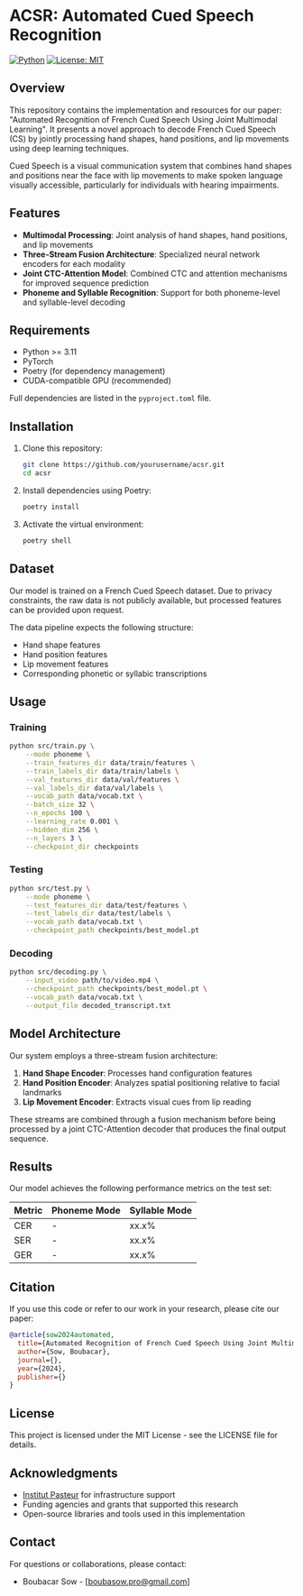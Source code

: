 # ACSR: Automated Cued Speech Recognition

[![Python](https://img.shields.io/badge/python-3.11-blue.svg)](https://www.python.org/downloads/release/python-3110/)
[![License: MIT](https://img.shields.io/badge/License-MIT-green.svg)](https://opensource.org/licenses/MIT)

## Overview

This repository contains the implementation and resources for our paper: "Automated Recognition of French Cued Speech Using Joint Multimodal Learning". It presents a novel approach to decode French Cued Speech (CS) by jointly processing hand shapes, hand positions, and lip movements using deep learning techniques.

Cued Speech is a visual communication system that combines hand shapes and positions near the face with lip movements to make spoken language visually accessible, particularly for individuals with hearing impairments.

## Features

- **Multimodal Processing**: Joint analysis of hand shapes, hand positions, and lip movements
- **Three-Stream Fusion Architecture**: Specialized neural network encoders for each modality
- **Joint CTC-Attention Model**: Combined CTC and attention mechanisms for improved sequence prediction
- **Phoneme and Syllable Recognition**: Support for both phoneme-level and syllable-level decoding

## Requirements

- Python >= 3.11
- PyTorch
- Poetry (for dependency management)
- CUDA-compatible GPU (recommended)

Full dependencies are listed in the `pyproject.toml` file.

## Installation

1. Clone this repository:
   ```bash
   git clone https://github.com/yourusername/acsr.git
   cd acsr
   ```

2. Install dependencies using Poetry:
   ```bash
   poetry install
   ```

3. Activate the virtual environment:
   ```bash
   poetry shell
   ```

## Dataset

Our model is trained on a French Cued Speech dataset. Due to privacy constraints, the raw data is not publicly available, but processed features can be provided upon request.

The data pipeline expects the following structure:
- Hand shape features
- Hand position features
- Lip movement features
- Corresponding phonetic or syllabic transcriptions

## Usage

### Training

```bash
python src/train.py \
    --mode phoneme \
    --train_features_dir data/train/features \
    --train_labels_dir data/train/labels \
    --val_features_dir data/val/features \
    --val_labels_dir data/val/labels \
    --vocab_path data/vocab.txt \
    --batch_size 32 \
    --n_epochs 100 \
    --learning_rate 0.001 \
    --hidden_dim 256 \
    --n_layers 3 \
    --checkpoint_dir checkpoints
```

### Testing

```bash
python src/test.py \
    --mode phoneme \
    --test_features_dir data/test/features \
    --test_labels_dir data/test/labels \
    --vocab_path data/vocab.txt \
    --checkpoint_path checkpoints/best_model.pt
```

### Decoding

```bash
python src/decoding.py \
    --input_video path/to/video.mp4 \
    --checkpoint_path checkpoints/best_model.pt \
    --vocab_path data/vocab.txt \
    --output_file decoded_transcript.txt
```

## Model Architecture

Our system employs a three-stream fusion architecture:

1. **Hand Shape Encoder**: Processes hand configuration features
2. **Hand Position Encoder**: Analyzes spatial positioning relative to facial landmarks
3. **Lip Movement Encoder**: Extracts visual cues from lip reading

These streams are combined through a fusion mechanism before being processed by a joint CTC-Attention decoder that produces the final output sequence.

## Results

Our model achieves the following performance metrics on the test set:

| Metric | Phoneme Mode | Syllable Mode |
|--------|--------------|---------------|
| CER    | -            | xx.x%         |
| SER    | -            | xx.x%         |
| GER    | -            | xx.x%         |

## Citation

If you use this code or refer to our work in your research, please cite our paper:

```bibtex
@article{sow2024automated,
  title={Automated Recognition of French Cued Speech Using Joint Multimodal Learning},
  author={Sow, Boubacar},
  journal={},
  year={2024},
  publisher={}
}
```

## License

This project is licensed under the MIT License - see the LICENSE file for details.

## Acknowledgments

- [Institut Pasteur](https://www.pasteur.fr/) for infrastructure support
- Funding agencies and grants that supported this research
- Open-source libraries and tools used in this implementation

## Contact

For questions or collaborations, please contact:
- Boubacar Sow - [boubasow.pro@gmail.com]
